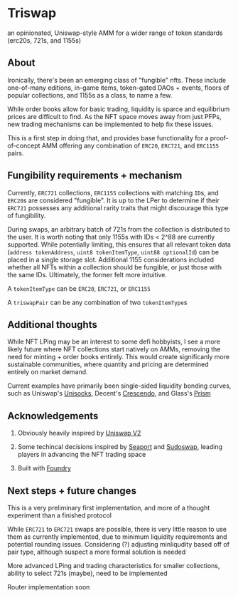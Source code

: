 # Triswap
an opinionated, Uniswap-style AMM for a wider range of token standards (erc20s, 721s, and 1155s)

## About

Ironically, there's been an emerging class of "fungible" nfts. 
These include one-of-many editions, in-game items, token-gated DAOs + events,
floors of popular collections, and 1155s as a class, to name a few.

While order books allow for basic trading, liquidity is sparce and equilibrium prices
are difficult to find. As the NFT space moves away from just PFPs, new trading mechanisms
can be implemented to help fix these issues.

This is a first step in doing that, and provides base functionality for a 
proof-of-concept AMM offering any combination of `ERC20`, `ERC721`, and `ERC1155` pairs.

## Fungibility requirements + mechanism

Currently, `ERC721` collections, `ERC1155` collections with matching `ID`s, and `ERC20`s are
considered "fungible". It is up to the LPer to determine if their `ERC721` possesses
any additional rarity traits that might discourage this type of fungibility. 

During swaps, an arbitrary batch of 721s from the collection is distributed to the user. It is worth
noting that only 1155s with IDs < 2^88 are currently supported. While potentially limiting,
this ensures that all relevant token data (`address tokenAddress`, `uint8 tokenItemType`, `uint88 optionalId`) can be placed
in a single storage slot. Additional 1155 considerations included whether all NFTs within a collection 
should be fungible, or just those with the same IDs. Ultimately, the former felt more intuitive.

A `tokenItemType` can be `ERC20`, `ERC721`, or `ERC1155` 

A `triswapPair` can be any combination of two `tokenItemType`s

## Additional thoughts

While NFT LPing may be an interest to some defi hobbyists, I see a more likely future
where NFT collections start natively on AMMs, removing the need for minting + order books
entirely. This would create significanly more sustainable communities, where
quantity and pricing are determined entirely on market demand.

Current examples have primarily been single-sided liquidity bonding curves, such as 
Uniswap's [Unisocks](https://unisocks.exchange/), Decent's [Crescendo](https://mirror.xyz/0xBAfb15bF152365bd344639b6eDe5Dec09d5Ba64E/vO6w0X-fRibvaPSrJU1UBdCnC_kNps6jOCK3kbWnyTk), and Glass's [Prism](https://glass.xyz/v/SVt0Ea518b5fG_FS4fxMZ0Kq8vwlVkdxl1JrVcLXhZw=)

## Acknowledgements

1) Obviously heavily inspired by [Uniswap V2](https://github.com/Uniswap/v2-core)

2) Some techincal decisions inspired by [Seaport](https://github.com/ProjectOpenSea/seaport) 
and [Sudoswap](https://github.com/sudoswap/lssvm), leading players in advancing the NFT trading space

3) Built with [Foundry](https://github.com/foundry-rs/foundry)


## Next steps + future changes

This is a very preliminary first implementation, and more of a thought experiment than
a finished protocol

While `ERC721` to `ERC721` swaps are possible, there is very little reason to use them
as currently implemented, due to minimum liquidity requirements and potential rounding issues.
Considering (?) adjusting minliqudity based off of pair type, although suspect a more formal solution
is needed

More advanced LPing and trading characteristics for smaller collections, ability to select
721s (maybe), need to be implemented

Router implementation soon


